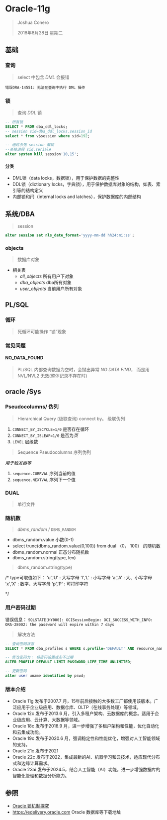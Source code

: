 # Oracle-11g

> Joshua Conero
>
> 2018年8月28日 星期二



## 基础



### 查询

> select 中包含 *DML* 会报错

``错误ORA-14551: 无法在查询中执行 DML 操作``





### 锁

> 查询 *DDL* 锁

```sql
-- 所有锁
SELECT * FROM dba_ddl_locks;
-- session sid=dba_ddl_locks.session_id
select * from v$session where sid=192;

-- 通过杀死 session 解锁
--杀掉进程 sid,serial#
alter system kill session'10,15';

```



#### 分类

- DML锁（data locks，数据锁），用于保护数据的完整性
- DDL锁（dictionary locks，字典锁），用于保护数据库对象的结构，如表、索引等的结构定义
- 内部锁和闩（internal locks and latches），保护数据库的内部结构



## 系统/DBA



> session

```sql
alter session set nls_date_format='yyyy-mm-dd hh24:mi:ss';
```



### objects

> 数据库对象

- 相关表
  - *all_objects*     所有用户下对象
  - *dba_objects*  dba所有对象
  - *user_objects*  当前用户所有对象





## PL/SQL

### 循环

> 死循环可能操作 “锁”现象



### 常见问题



#### NO_DATA_FOUND

> PL/SQL 内部查询数据为空时，会抛出异常 *NO DATA FIND*， 而是用 NVL/NVL2 无效(整体记录不存在时)



## oracle /Sys

### Pseudocolumns/ 伪列

> Hierarchical Query   (级联查询)   connect by。 级联伪列

1. `CONNECT_BY_ISCYCLE=1/0`   		是否存在循环
2. `CONNECT_BY_ISLEAF=1/0`                  是否为*页*
3. `LEVEL`                                                    层级数



> Sequence Pseudocolumns    序列伪列

*用于触发器等*

1. `sequence.CURRVAL`   序列当前的值
2. `sequence.NEXTVAL` 序列下一个值







### DUAL

> 单行文件



### 随机数

> *dbms_random* /   ``DBMS_RANDOM``

- dbms_random.value     小数(0-1)
- select trunc(dbms_random.value(0,100)) from dual        （0， 100） 的随机数
- dbms_random.normal    正态分布随机数
- dbms_random.string(type, len)



> dbms_random.string(type)

 /* type可取值如下：
      'u','U'    :    大写字母
      'l','L'    :    小写字母
      'a','A'    :    大、小写字母
      'x','X'    :    数字、大写字母
      'p','P'    :    可打印字符

*/



### 用户密码过期

错误信息： `SQLSTATE[HY000]: OCISessionBegin: OCI_SUCCESS_WITH_INFO: ORA-28002: the password will expire within 7 days`



> 解决方法

```sql
-- 查询密码状态
SELECT * FROM dba_profiles s WHERE s.profile='DEFAULT' AND resource_name='PASSWORD_LIFE_TIME';

-- 修改密码为： 将密码设置成永不过期
ALTER PROFILE DEFAULT LIMIT PASSWORD_LIFE_TIME UNLIMITED;

-- 更新密码
alter user uname identified by pswd;
```





### 版本介绍

- Oracle 11g                      发布于2007.7 月，15年前后接触的大多数工厂都使用该版本。广泛应用于企业级应用、数据仓库、OLTP（在线事务处理）等领域。
- Oracle 12c                      发布于2013.6 月，引入多租户架构、云数据库的概念。适用于企业级应用、云计算、大数据等领域。
- Oracle 18c                      发布于2018.9 月，进一步增强了多租户架构和性能，优化自动化和云集成功能。
- Oracle 19c                      发布于2020.6 月，强调稳定性和性能优化，增强对人工智能领域的支持。
- Oracle 21c                      发布于2021
- Oracle 22c                      发布于2022，集成最新的AI、机器学习和云技术，适应现代分布式和边缘计算需求。
- Oracle 23ai                     发布于2024.5，结合人工智能（AI）功能，进一步增强数据库的智能化管理和数据分析能力。



## 参照

- [Oracle 锁机制探究](https://www.cnblogs.com/leohahah/p/7039907.html)
- https://edelivery.oracle.com   Oracle 数据库等下载地址

